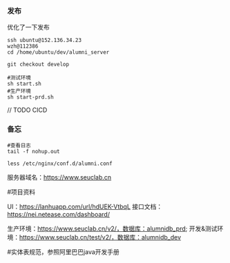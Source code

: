 ### 发布
优化了一下发布
```shell script
ssh ubuntu@152.136.34.23
wzh@112386
cd /home/ubuntu/dev/alumni_server

git checkout develop

#测试环境
sh start.sh
#生产环境
sh start-prd.sh

```
// TODO CICD

### 备忘

```shell script
#查看日志 
tail -f nohup.out
``` 

```查看nginx配置
less /etc/nginx/conf.d/alumni.conf

```

服务器域名：https://www.seuclab.cn

#项目资料

UI：https://lanhuapp.com/url/hdUEK-VtbqL
接口文档：https://nei.netease.com/dashboard/

生产环境：https://www.seuclab.cn/v2/，数据库：alumnidb_prd;
开发&测试环境：https://www.seuclab.cn/test/v2/，数据库：alumnidb_dev


#实体表规范，参照阿里巴巴java开发手册

